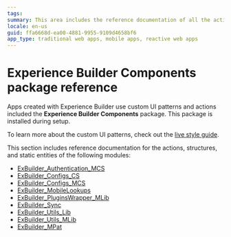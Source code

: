 ```yaml
---
tags:
summary: This area includes the reference documentation of all the actions availabe in the modules of the Experience Builder Components package.
locale: en-us
guid: ffa6668d-ea00-4881-9955-9109d4658bf6
app_type: traditional web apps, mobile apps, reactive web apps
---
```


# Experience Builder Components package reference

Apps created with Experience Builder use custom UI patterns and actions included the **Experience Builder Components** package. This package is installed during setup.

To learn more about the custom UI patterns, check out the [live style guide](https://experiencebuilder.outsystems.com/ExBuilder_CustomPatterns_Samples/CustomPatternsList).

This section includes reference documentation for the actions, structures, and static entities of the following modules:

* [ExBuilder_Authentication_MCS](ExBuilder_Authentication_MCS.md)
* [ExBuilder_Configs_CS](ExBuilder_Configs_CS.md)
* [ExBuilder_Configs_MCS](ExBuilder_Configs_MCS.md)
* [ExBuilder_MobileLookups](ExBuilder_MobileLookups.md)
* [ExBuilder_PluginsWrapper_MLib](ExBuilder_PluginsWrapper_MLib.md)
* [ExBuilder_Sync](ExBuilder_Sync.md)
* [ExBuilder_Utils_Lib](ExBuilder_Utils_Lib.md)
* [ExBuilder_Utils_MLib](ExBuilder_Utils_MLib.md)
* [ExBuilder_MPat](ExBuilder_MPat.md)
